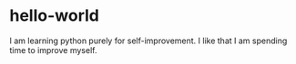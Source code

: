 # hello-world
I am learning python purely for self-improvement.
I like that I am spending time to improve myself.
